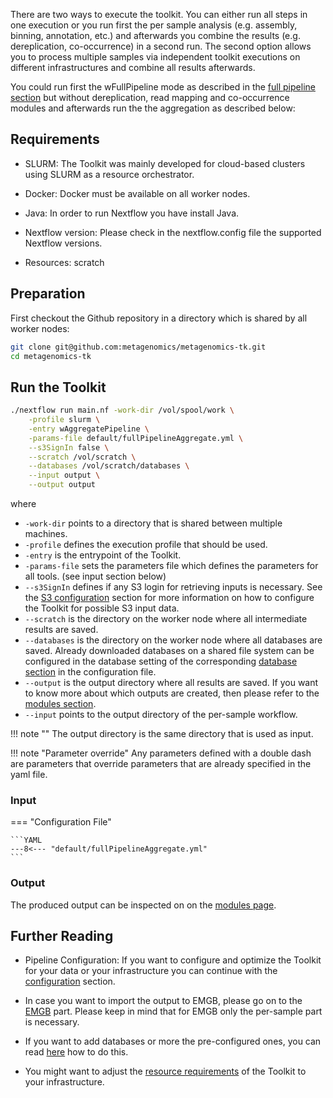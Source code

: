 There are two ways to execute the toolkit. You can either run all steps in one execution or you run first the per sample analysis
(e.g. assembly, binning, annotation, etc.) and afterwards you combine the results (e.g. dereplication, co-occurrence) in a second run.
The second option allows you to process multiple samples via independent toolkit executions on different infrastructures and combine all
results afterwards.

You could run first the wFullPipeline mode as described in the [full pipeline section](full_pipeline.md) but without dereplication, read mapping and co-occurrence modules and afterwards run the the aggregation as described below:

## Requirements

* SLURM: The Toolkit was mainly developed for cloud-based clusters using SLURM as a resource orchestrator.

* Docker: Docker must be available on all worker nodes.

* Java: In order to run Nextflow you have install Java.

* Nextflow version: Please check in the nextflow.config file the supported Nextflow versions.

* Resources: scratch

## Preparation

First checkout the Github repository in a directory which is shared by all worker nodes:

```BASH
git clone git@github.com:metagenomics/metagenomics-tk.git
cd metagenomics-tk
```

## Run the Toolkit

```BASH
./nextflow run main.nf -work-dir /vol/spool/work \
    -profile slurm \
    -entry wAggregatePipeline \
    -params-file default/fullPipelineAggregate.yml \
    --s3SignIn false \
    --scratch /vol/scratch \
    --databases /vol/scratch/databases \
    --input output \
    --output output
```

where

 * `-work-dir` points to a directory that is shared between multiple machines.
 * `-profile` defines the execution profile that should be used.
 * `-entry` is the entrypoint of the Toolkit.
 * `-params-file` sets the parameters file which defines the parameters for all tools. (see input section below)
 * `--s3SignIn` defines if any S3 login for retrieving inputs is necessary. See the [S3 configuration](configuration.md/#s3-configuration) section for more information on how to configure the Toolkit for possible S3 input data.
 * `--scratch` is the directory on the worker node where all intermediate results are saved.
 * `--databases` is the directory on the worker node where all databases are saved. Already downloaded databases on a shared file system can be configured in the database setting of the corresponding [database section](database.md) in the configuration file.
 * `--output` is the output directory where all results are saved. If you want to know more about which outputs are created, then please refer to the [modules section](modules/introduction.md).
 * `--input` points to the output directory of the per-sample workflow.

!!! note ""
    The output directory is the same directory that is used as input.

!!! note "Parameter override"
    Any parameters defined with a double dash are parameters that override parameters that are already specified in the yaml file.


### Input

=== "Configuration File"

    ```YAML
    ---8<--- "default/fullPipelineAggregate.yml"
    ```

### Output

The produced output can be inspected on on the [modules page](modules/introduction.md).

## Further Reading


* Pipeline Configuration: If you want to configure and optimize the Toolkit for your data or your infrastructure you can continue with the [configuration](configuration.md) section.

* In case you want to import the output to EMGB, please go on to the [EMGB](emgb.md) part. Please keep in mind that for EMGB only the per-sample part is necessary.

* If you want to add databases or more the pre-configured ones, you can read [here](database.md) how to do this.

* You might want to adjust the [resource requirements](configuration.md/#configuration-of-computational-resources-used-for-pipeline-runs) of the Toolkit to your infrastructure.
